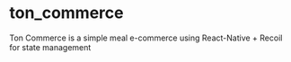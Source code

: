# ton_commerce
Ton Commerce is a simple meal e-commerce using React-Native + Recoil for state management 
